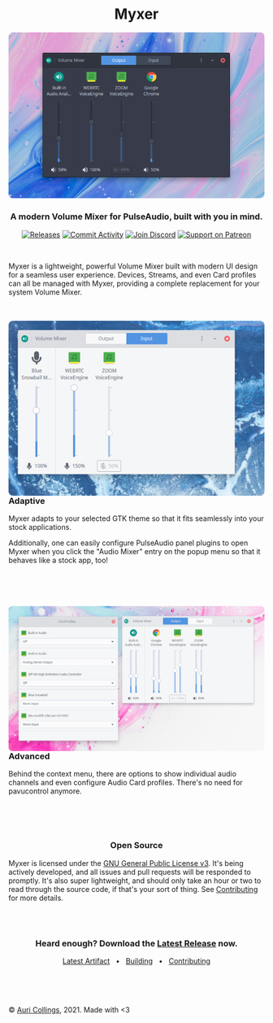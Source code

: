 <h1 align="center">Myxer</h1>

<p align="center">
  <img src="https://raw.githubusercontent.com/Aurailus/Myxer/master/media/myxer_dark.png">
</p>

<h3 align="center">A modern Volume Mixer for PulseAudio, built with you in mind.</h2>

<p align="center">
  <a href="https://github.com/Aurailus/Myxer/releases"><img src="https://github.com/Aurailus/Myxer/workflows/release/badge.svg" alt="Releases"/></a>
  <a href="https://github.com/Aurailus/Myxer/commits/master"><img src="https://img.shields.io/github/commit-activity/m/aurailus/myxer.svg?logo=github&logoColor=cccccc&labelColor=2A3037&label=commit%20activity" alt="Commit Activity"/></a>
  <a href="https://aurail.us/discord"><img src="https://img.shields.io/discord/416379773976051712.svg?color=7289DA&label=discord&logo=discord&logoColor=cccccc&labelColor=2A3037" alt="Join Discord"/></a>
  <a href="https://patreon.com/Aurailus"><img src="https://img.shields.io/static/v1?label=patreon&message=support&color=FF6952&logo=patreon&logoColor=cccccc&labelColor=2A3037" alt="Support on Patreon"/></a>
</p>

<br>

Myxer is a lightweight, powerful Volume Mixer built with modern UI design for a seamless user experience. Devices, Streams, and even Card profiles can all be managed with Myxer, providing a complete replacement for your system Volume Mixer.

<br>
<br>

<img src="https://raw.githubusercontent.com/Aurailus/Myxer/master/media/myxer_light.png" align="left" width="600">

### Adaptive

Myxer adapts to your selected GTK theme so that it fits seamlessly into your stock applications.

Additionally, one can easily configure PulseAudio panel plugins to open Myxer when you click the "Audio Mixer" entry on the popup menu so that it behaves like a stock app, too!

<br clear="left">
<br>
<br>
<br>

<img src="https://raw.githubusercontent.com/Aurailus/Myxer/master/media/myxer_advanced.png" align="right" width="625">

### Advanced

Behind the context menu, there are options to show individual audio channels and even configure Audio Card profiles. There's no need for pavucontrol anymore.

<br clear="right">
<br>
<br>

<h3 align="center">Open Source</h2>

Myxer is licensed under the [GNU General Public License v3](https://github.com/Aurailus/Myxer/blob/master/LICENSE.md). It's being actively developed, and all issues and pull requests will be responded to promptly. It's also super lightweight, and should only take an hour or two to read through the source code, if that's your sort of thing. See [Contributing](https://github.com/Aurailus/Myxer/blob/master/CONTRIBUTING.md) for more details.

<br>
<br>

<h3 align="center">Heard enough? Download the <a href="https://github.com/Aurailus/Myxer/releases">Latest Release</a> now.</h3>

<p align="center"><a href="https://nightly.link/Aurailus/myxer/workflows/release/master/myxer.zip">Latest Artifact</a> &nbsp;&nbsp;&bullet;&nbsp;&nbsp; <a href="https://github.com/Aurailus/Myxer/blob/master/BUILDING.md">Building</a> &nbsp;&nbsp;&bullet;&nbsp;&nbsp; <a href="https://github.com/Aurailus/Myxer/blob/master/CONTRIBUTING.md">Contributing</a></p>

<br>
<br>
<br>

&copy; [Auri Collings](https://twitter.com/Aurailus), 2021. Made with <3

